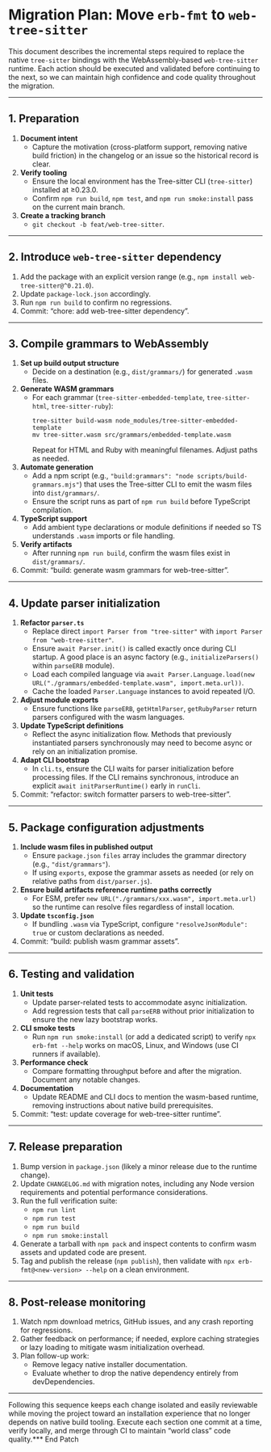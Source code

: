 # Migration Plan: Move `erb-fmt` to `web-tree-sitter`

This document describes the incremental steps required to replace the native `tree-sitter` bindings with the WebAssembly-based `web-tree-sitter` runtime. Each action should be executed and validated before continuing to the next, so we can maintain high confidence and code quality throughout the migration.

---

## 1. Preparation

1. **Document intent**  
   - Capture the motivation (cross-platform support, removing native build friction) in the changelog or an issue so the historical record is clear.
2. **Verify tooling**  
   - Ensure the local environment has the Tree-sitter CLI (`tree-sitter`) installed at ≥0.23.0.  
   - Confirm `npm run build`, `npm test`, and `npm run smoke:install` pass on the current main branch.
3. **Create a tracking branch**  
   - `git checkout -b feat/web-tree-sitter`.

---

## 2. Introduce `web-tree-sitter` dependency

1. Add the package with an explicit version range (e.g., `npm install web-tree-sitter@^0.21.0`).
2. Update `package-lock.json` accordingly.
3. Run `npm run build` to confirm no regressions.
4. Commit: “chore: add web-tree-sitter dependency”.

---

## 3. Compile grammars to WebAssembly

1. **Set up build output structure**  
   - Decide on a destination (e.g., `dist/grammars/`) for generated `.wasm` files.
2. **Generate WASM grammars**  
   - For each grammar (`tree-sitter-embedded-template`, `tree-sitter-html`, `tree-sitter-ruby`):  
     ```
     tree-sitter build-wasm node_modules/tree-sitter-embedded-template
     mv tree-sitter.wasm src/grammars/embedded-template.wasm
     ```
     Repeat for HTML and Ruby with meaningful filenames. Adjust paths as needed.
3. **Automate generation**  
   - Add a npm script (e.g., `"build:grammars": "node scripts/build-grammars.mjs"`) that uses the Tree-sitter CLI to emit the wasm files into `dist/grammars/`.
   - Ensure the script runs as part of `npm run build` before TypeScript compilation.
4. **TypeScript support**  
   - Add ambient type declarations or module definitions if needed so TS understands `.wasm` imports or file handling.
5. **Verify artifacts**  
   - After running `npm run build`, confirm the wasm files exist in `dist/grammars/`.
6. Commit: “build: generate wasm grammars for web-tree-sitter”.

---

## 4. Update parser initialization

1. **Refactor `parser.ts`**  
   - Replace direct `import Parser from "tree-sitter"` with `import Parser from "web-tree-sitter"`.
   - Ensure `await Parser.init()` is called exactly once during CLI startup. A good place is an async factory (e.g., `initializeParsers()` within `parseERB` module).
   - Load each compiled language via `await Parser.Language.load(new URL("./grammars/embedded-template.wasm", import.meta.url))`.
   - Cache the loaded `Parser.Language` instances to avoid repeated I/O.
2. **Adjust module exports**  
   - Ensure functions like `parseERB`, `getHtmlParser`, `getRubyParser` return parsers configured with the wasm languages.
3. **Update TypeScript definitions**  
   - Reflect the async initialization flow. Methods that previously instantiated parsers synchronously may need to become async or rely on an initialization promise.
4. **Adapt CLI bootstrap**  
   - In `cli.ts`, ensure the CLI waits for parser initialization before processing files. If the CLI remains synchronous, introduce an explicit `await initParserRuntime()` early in `runCli`.
5. Commit: “refactor: switch formatter parsers to web-tree-sitter”.

---

## 5. Package configuration adjustments

1. **Include wasm files in published output**  
   - Ensure `package.json` `files` array includes the grammar directory (e.g., `"dist/grammars"`).
   - If using `exports`, expose the grammar assets as needed (or rely on relative paths from `dist/parser.js`).
2. **Ensure build artifacts reference runtime paths correctly**  
   - For ESM, prefer `new URL("./grammars/xxx.wasm", import.meta.url)` so the runtime can resolve files regardless of install location.
3. **Update `tsconfig.json`**  
   - If bundling `.wasm` via TypeScript, configure `"resolveJsonModule": true` or custom declarations as needed.
4. Commit: “build: publish wasm grammar assets”.

---

## 6. Testing and validation

1. **Unit tests**  
   - Update parser-related tests to accommodate async initialization.
   - Add regression tests that call `parseERB` without prior initialization to ensure the new lazy bootstrap works.
2. **CLI smoke tests**  
   - Run `npm run smoke:install` (or add a dedicated script) to verify `npx erb-fmt --help` works on macOS, Linux, and Windows (use CI runners if available).
3. **Performance check**  
   - Compare formatting throughput before and after the migration. Document any notable changes.
4. **Documentation**  
   - Update README and CLI docs to mention the wasm-based runtime, removing instructions about native build prerequisites.
5. Commit: “test: update coverage for web-tree-sitter runtime”.

---

## 7. Release preparation

1. Bump version in `package.json` (likely a minor release due to the runtime change).
2. Update `CHANGELOG.md` with migration notes, including any Node version requirements and potential performance considerations.
3. Run the full verification suite:
   - `npm run lint`
   - `npm run test`
   - `npm run build`
   - `npm run smoke:install`
4. Generate a tarball with `npm pack` and inspect contents to confirm wasm assets and updated code are present.
5. Tag and publish the release (`npm publish`), then validate with `npx erb-fmt@<new-version> --help` on a clean environment.

---

## 8. Post-release monitoring

1. Watch npm download metrics, GitHub issues, and any crash reporting for regressions.
2. Gather feedback on performance; if needed, explore caching strategies or lazy loading to mitigate wasm initialization overhead.
3. Plan follow-up work:
   - Remove legacy native installer documentation.
   - Evaluate whether to drop the native dependency entirely from devDependencies.

---

Following this sequence keeps each change isolated and easily reviewable while moving the project toward an installation experience that no longer depends on native build tooling. Execute each section one commit at a time, verify locally, and merge through CI to maintain “world class” code quality.*** End Patch

